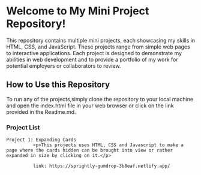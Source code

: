 <h1>Welcome to My Mini Project Repository!</h1>

<p>This repository contains multiple mini projects, each showcasing my skills in HTML, CSS, and JavaScript. These projects range from simple web pages to interactive applications. Each project is designed to demonstrate my abilities in web development and to provide a portfolio of my work for potential employers or collaborators to review.</p>

<h2>How to Use this Repository</h2>

To run any of the projects,simply clone the repository to your local machine and open the index.html file in your web browser or click on the link 
provided in the Readme.md.

<h3>Project List</h3>

    Project 1: Expanding Cards
              <p>This projects uses HTML, CSS and Javascript to make a page where the cards hidden can be brought into view or rather expanded in size by clicking on it.</p>
              
              link: https://sprightly-gumdrop-3b8eaf.netlify.app/
